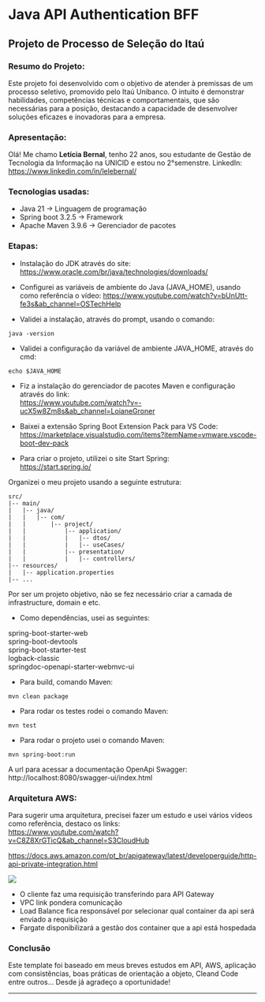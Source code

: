 # Java API Authentication BFF

## Projeto de Processo de Seleção do Itaú

### Resumo do Projeto:

Este projeto foi desenvolvido com o objetivo de atender à premissas de um processo seletivo, promovido pelo Itaú Unibanco. O intuito é demonstrar habilidades, competências técnicas e comportamentais, que são necessárias para a posição, destacando a capacidade de desenvolver soluções eficazes e inovadoras para a empresa.

### Apresentação:

Olá! Me chamo **Letícia Bernal**, tenho 22 anos, sou estudante de Gestão de Tecnologia da Informação na UNICID e estou no 2°semenstre.
LinkedIn: https://www.linkedin.com/in/lelebernal/

### Tecnologias usadas:

- Java 21 -> Linguagem de programação
- Spring boot 3.2.5 -> Framework
- Apache Maven 3.9.6 -> Gerenciador de pacotes

### Etapas:

- Instalação do JDK através do site: 
https://www.oracle.com/br/java/technologies/downloads/

- Configurei as variáveis de ambiente do Java (JAVA_HOME), usando como referência o vídeo:
https://www.youtube.com/watch?v=bUnUtt-fe3s&ab_channel=OSTechHelp

- Validei a instalação, através do prompt, usando o comando:

```
java -version
```

- Validei a configuração da variável de ambiente JAVA_HOME, através do cmd:

```
echo $JAVA_HOME
```

- Fiz a instalação do gerenciador de pacotes Maven e configuração através do link: <br>
https://www.youtube.com/watch?v=-ucX5w8Zm8s&ab_channel=LoianeGroner

- Baixei a extensão Spring Boot Extension Pack para VS Code: <br>
https://marketplace.visualstudio.com/items?itemName=vmware.vscode-boot-dev-pack

- Para criar o projeto, utilizei o site Start Spring: <br>
https://start.spring.io/

Organizei o meu projeto usando a seguinte estrutura:<br>

```
src/
|-- main/
|   |-- java/
|   |   |-- com/
|   |       |-- project/
|   |           |-- application/
|   |           |   |-- dtos/
|   |           |   |-- useCases/
|   |           |-- presentation/
|   |           |   |-- controllers/
|-- resources/
|   |-- application.properties
|-- ...
```

Por ser um projeto objetivo, não se fez necessário criar a camada de infrastructure, domain e etc.

- Como dependências, usei as seguintes:

spring-boot-starter-web </br>
spring-boot-devtools <br>
spring-boot-starter-test <br>
logback-classic <br>
springdoc-openapi-starter-webmvc-ui <br>

- Para build, comando Maven:

```
mvn clean package
```

- Para rodar os testes rodei o comando Maven:

```
mvn test
```

- Para rodar o projeto usei o comando Maven:

```
mvn spring-boot:run
```

A url para acessar a documentação OpenApi Swagger: <br>
http://localhost:8080/swagger-ui/index.html

### Arquitetura AWS:

Para sugerir uma arquitetura, precisei fazer um estudo e usei vários vídeos como referência, destaco os links: <br>
https://www.youtube.com/watch?v=C8Z8XrGTicQ&ab_channel=S3CloudHub

https://docs.aws.amazon.com/pt_br/apigateway/latest/developerguide/http-api-private-integration.html

![<img width="5184" alt="aws" src="https://github.com/leticiabernaldev/itau-java-api-authentication-bff/assets/170205092/9a90c864-fe75-440d-96e4-dc95f3b3d1e3">
](https://docs.aws.amazon.com/pt_br/apigateway/latest/developerguide/images/private-integration.png)

- O cliente faz uma requisição transferindo para API Gateway
- VPC link pondera comunicação
- Load Balance fica responsável por selecionar qual container da api será enviado a requisição
- Fargate disponibilizará a gestão dos container que a api está hospedada

### Conclusão
Este template foi baseado em meus breves estudos em API, AWS, aplicação com consistências, boas práticas de orientação a objeto, Cleand Code entre outros...
Desde já agradeço a oportunidade!

<hr>
